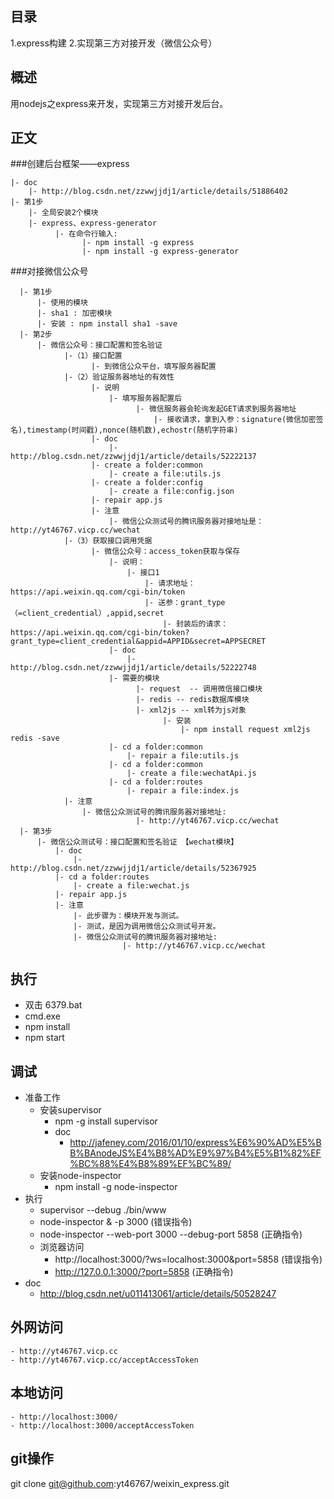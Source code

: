 ## 目录
1.express构建
2.实现第三方对接开发（微信公众号）

## 概述
用nodejs之express来开发，实现第三方对接开发后台。

## 正文
###创建后台框架——express

    |- doc
        |- http://blog.csdn.net/zzwwjjdj1/article/details/51886402
    |- 第1步
        |- 全局安装2个模块
        |- express、express-generator
              |- 在命令行输入:
                    |- npm install -g express
                    |- npm install -g express-generator
###对接微信公众号

      |- 第1步
          |- 使用的模块
          |- sha1 : 加密模块
          |- 安装 : npm install sha1 -save
      |- 第2步
          |- 微信公众号：接口配置和签名验证
                |-（1）接口配置
                      |- 到微信公众平台，填写服务器配置
                |-（2）验证服务器地址的有效性
                      |- 说明
                          |- 填写服务器配置后
                                |- 微信服务器会轮询发起GET请求到服务器地址
                                    |- 接收请求，拿到入参：signature(微信加密签名),timestamp(时间戳),nonce(随机数),echostr(随机字符串)
                      |- doc
                          |- http://blog.csdn.net/zzwwjjdj1/article/details/52222137
                      |- create a folder:common
                          |- create a file:utils.js
                      |- create a folder:config
                          |- create a file:config.json
                      |- repair app.js
                      |- 注意
                          |- 微信公众测试号的腾讯服务器对接地址是：http://yt46767.vicp.cc/wechat
                |-（3）获取接口调用凭据
                      |- 微信公众号：access_token获取与保存
                          |- 说明：
                              |- 接口1
                                  |- 请求地址：https://api.weixin.qq.com/cgi-bin/token
                                  |- 送参：grant_type（=client_credential）,appid,secret
                                      |- 封装后的请求：https://api.weixin.qq.com/cgi-bin/token?grant_type=client_credential&appid=APPID&secret=APPSECRET
                          |- doc
                              |- http://blog.csdn.net/zzwwjjdj1/article/details/52222748
                          |- 需要的模块
                                |- request  -- 调用微信接口模块
                                |- redis -- redis数据库模块
                                |- xml2js -- xml转为js对象
                                      |- 安装
                                          |- npm install request xml2js redis -save
                          |- cd a folder:common
                              |- repair a file:utils.js
                          |- cd a folder:common
                              |- create a file:wechatApi.js
                          |- cd a folder:routes
                              |- repair a file:index.js
                |- 注意
                    |- 微信公众测试号的腾讯服务器对接地址:
                                |- http://yt46767.vicp.cc/wechat
      |- 第3步
          |- 微信公众测试号：接口配置和签名验证 【wechat模块】
              |- doc
                  |- http://blog.csdn.net/zzwwjjdj1/article/details/52367925
              |- cd a folder:routes
                  |- create a file:wechat.js
              |- repair app.js
              |- 注意
                  |- 此步骤为：模块开发与测试。
                  |- 测试，是因为调用微信公众测试号开发。
                  |- 微信公众测试号的腾讯服务器对接地址:
                             |- http://yt46767.vicp.cc/wechat

## 执行
   - 双击 6379.bat
   - cmd.exe
   - npm install
   - npm start


## 调试
  - 准备工作
    - 安装supervisor
      - npm -g install supervisor
      - doc
         - http://jafeney.com/2016/01/10/express%E6%90%AD%E5%BB%BAnodeJS%E4%B8%AD%E9%97%B4%E5%B1%82%EF%BC%88%E4%B8%89%EF%BC%89/
    - 安装node-inspector
       - npm install -g node-inspector
  - 执行
    - supervisor --debug ./bin/www
    - node-inspector & -p 3000 (错误指令)
    - node-inspector --web-port 3000 --debug-port 5858 (正确指令)
    - 浏览器访问
       - http://localhost:3000/?ws=localhost:3000&port=5858 (错误指令)
       - http://127.0.0.1:3000/?port=5858 (正确指令)
  - doc
     - http://blog.csdn.net/u011413061/article/details/50528247

## 外网访问
    - http://yt46767.vicp.cc
    - http://yt46767.vicp.cc/acceptAccessToken

## 本地访问
    - http://localhost:3000/
    - http://localhost:3000/acceptAccessToken

## git操作
git clone git@github.com:yt46767/weixin_express.git

